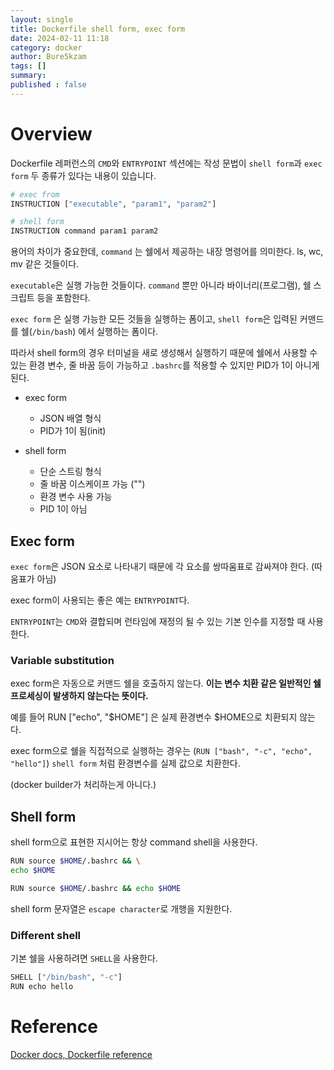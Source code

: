 ```yaml
---
layout: single
title: Dockerfile shell form, exec form
date: 2024-02-11 11:18
category: docker
author: Bure5kzam
tags: []
summary: 
published : false
---
```



# Overview

Dockerfile 레퍼런스의 `CMD`와 `ENTRYPOINT` 섹션에는 작성 문법이 `shell form`과 `exec form` 두 종류가 있다는 내용이 있습니다.

```bash
# exec from
INSTRUCTION ["executable", "param1", "param2"] 

# shell form
INSTRUCTION command param1 param2
```

용어의 차이가 중요한데, `command` 는 쉘에서 제공하는 내장 명령어를 의미한다. ls, wc, mv 같은 것들이다.

`executable`은 실행 가능한 것들이다. `command` 뿐만 아니라 바이너리(프로그램), 쉘 스크립트 등을 포함한다.

`exec form` 은 실행 가능한 모든 것들을 실행하는 폼이고, `shell form`은 입력된 커맨드를 쉘(`/bin/bash`) 에서 실행하는 폼이다.

따라서 shell form의 경우 터미널을 새로 생성해서 실행하기 때문에 쉘에서 사용할 수 있는 환경 변수, 줄 바꿈 등이 가능하고 `.bashrc`를 적용할 수 있지만 PID가 1이 아니게 된다.

- exec form
    - JSON 배열 형식
    - PID가 1이 됨(init)

- shell form
    - 단순 스트링 형식
    - 줄 바꿈 이스케이프 가능 ("\")
    - 환경 변수 사용 가능
    - PID 1이 아님

<!-- exec form은 스트링 문자열의 변형을 피할 수 있고, 커맨드 쉴이나 다른 실행가능한 것들로 지정해서 커맨드를 호출한다.

이는 각 JSON 배열 문법을 사용하며 각 요소는 command, flag, argumnet다.

shell form은 더 유연하며, 편의성, 가독성, 유연성을 강조한다. `shell form`은 `exec form`과 다르게 `command shell`을 사용한다. -->


## Exec form

`exec form`은 JSON 요소로 나타내기 때문에 각 요소를 쌍따움표로 감싸져야 한다. (따움표가 아님)

exec form이 사용되는 좋은 예는 `ENTRYPOINT`다.

`ENTRYPOINT`는 `CMD`와 결합되며 런타임에 재정의 될 수 있는 기본 인수를 지정할 때 사용한다.



### Variable substitution

exec form은 자동으로 커맨드 쉘을 호출하지 않는다. **이는 변수 치환 같은 일반적인 쉘 프로세싱이 발생하지 않는다는 뜻이다.**

예를 들어 RUN ["echo", "$HOME"] 은 실제 환경변수 $HOME으로 치환되지 않는다.

exec form으로 쉘을 직접적으로 실행하는 경우는 (`RUN ["bash", "-c", "echo", "hello"]`) `shell form` 처럼 환경변수를 실제 값으로 치환한다. 

(docker builder가 처리하는게 아니다.)

<!-- ### Baskslashes(/)

`exec form`에서 backslash 문자를 사용하려면 escape 처리를 해야 한다. 이는 backslash를 경로 구분 문자로 사용하는 window에서 유용하다.

다음 라인은  -->

## Shell form

shell form으로 표현한 지시어는 항상 command shell을 사용한다. 

```bash
RUN source $HOME/.bashrc && \
echo $HOME

RUN source $HOME/.bashrc && echo $HOME
```

shell form 문자열은 `escape character`로 개행을 지원한다. 

### Different shell

기본 쉘을 사용하려면 `SHELL`을 사용한다.


```bash
SHELL ["/bin/bash", "-c"]
RUN echo hello
```


# Reference

[Docker docs, Dockerfile reference](https://docs.docker.com/engine/reference/builder/)
